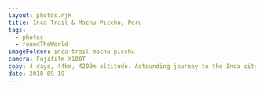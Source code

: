 ```yaml
---
layout: photos.njk
title: Inca Trail & Machu Picchu, Peru
tags:
  - photos
  - roundTheWorld
imageFolder: inca-trail-machu-picchu
camera: Fujifilm X100T
copy: 4 days, 44km, 4200m altitude. Astounding journey to the Inca city of Machu Picchu.
date: 2018-09-19
---
```


 
